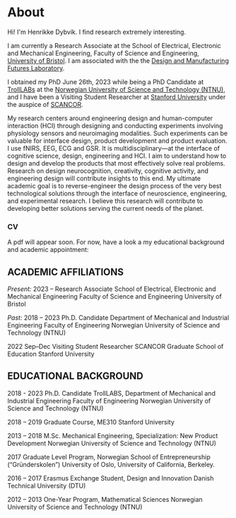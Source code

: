 # About

Hi! I'm Henrikke Dybvik. I find research extremely interesting. 

I am currently a Research Associate at the School of Electrical, Electronic and Mechanical Engineering, Faculty of Science and Engineering, [University of Bristol](https://www.bristol.ac.uk/). I am associated with the the [Design and Manufacturing Futures Laboratory](https://dmf-lab.co.uk/).


I obtained my PhD June 26th, 2023 while being a PhD Candidate at [TrollLABs](https://www.ntnu.edu/mtp/trolllabs) at the [Norwegian University of Science and Technology (NTNU)](https://www.ntnu.edu/), and I have been a Visiting Student Researcher at [Stanford University](https://www.stanford.edu/) under the auspice of [SCANCOR](https://scancor.org/). 

My research centers around engineering design and human-computer interaction (HCI) through designing and conducting experiments involving physiology sensors and neuroimaging modalities. Such experiments can be valuable for interface design, product development and product evaluation. I use fNIRS, EEG, ECG and GSR. It is multidisciplinary—at the interface of cognitive science, design, engineering and HCI. I aim to understand how to design and develop the products that most effectively solve real problems. Research on design neurocognition, creativity, cognitive activity, and engineering design will contribute insights to this end. My ultimate academic goal is to reverse-engineer the design process of the very best technological solutions through the interface of neuroscience, engineering, and experimental research. I believe this research will contribute to developing better solutions serving the current needs of the planet. 

### CV
A pdf will appear soon. For now, have a look a my educational background and academic appointment:

## ACADEMIC AFFILIATIONS 
*Present:*
2023 – 		Research Associate
		School of Electrical, Electronic and Mechanical Engineering
		Faculty of Science and Engineering
		University of Bristol

*Past:*
2018 – 2023	Ph.D. Candidate
		Department of Mechanical and Industrial Engineering
		Faculty of Engineering
		Norwegian University of Science and Technology (NTNU)


2022 Sep–Dec	Visiting Student Researcher
		SCANCOR
		Graduate School of Education
		Stanford University


## EDUCATIONAL BACKGROUND
2018 - 2023	Ph.D. Candidate
		TrollLABS, Department of Mechanical and Industrial Engineering
		Faculty of Engineering
		Norwegian University of Science and Technology (NTNU)

2018 – 2019	Graduate Course, ME310
		Stanford University

2013 – 2018	M.Sc. Mechanical Engineering, Specialization: New Product Development
		Norwegian University of Science and Technology (NTNU)

2017		Graduate Level Program, 	Norwegian School of Entrepreneurship (“Gründerskolen”)
		University of Oslo,
		University of California, Berkeley.

2016 – 2017	Erasmus Exchange Student, Design and Innovation
		Danish Technical University (DTU)

2012 – 2013	One-Year Program, Mathematical Sciences
		Norwegian University of Science and Technology (NTNU)









